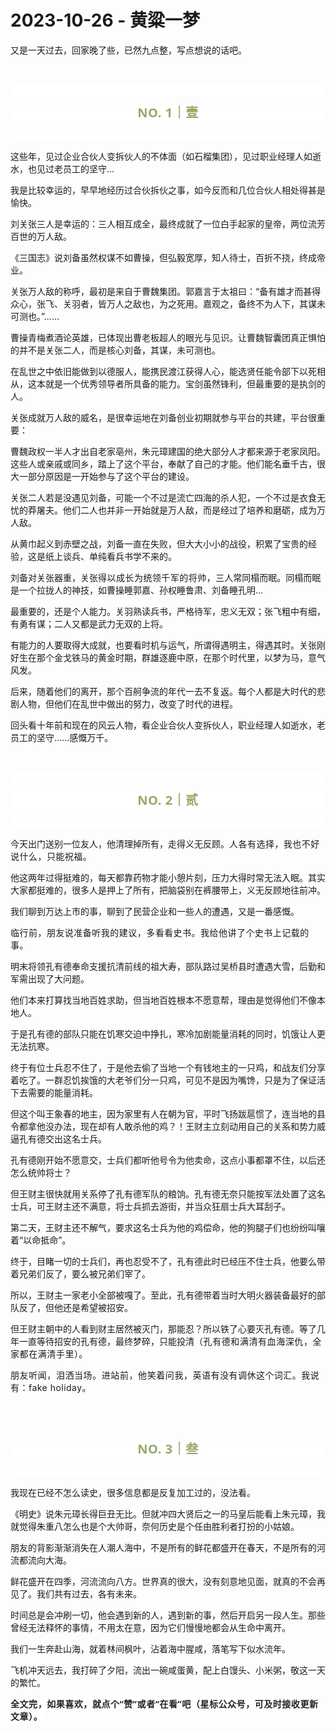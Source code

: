 # 2023-10-26 - 黄粱一梦

<p style="visibility: visible;">又是一天过去，回家晚了些，已然九点整，写点想说的话吧。<br style="visibility: visible;"></p><p style="visibility: visible;"><br style="visibility: visible;"></p><p style="outline: 0px;font-family: system-ui, -apple-system, BlinkMacSystemFont, &quot;Helvetica Neue&quot;, &quot;PingFang SC&quot;, &quot;Hiragino Sans GB&quot;, &quot;Microsoft YaHei UI&quot;, &quot;Microsoft YaHei&quot;, Arial, sans-serif;letter-spacing: 0.544px;text-wrap: wrap;background-color: rgb(255, 255, 255);visibility: visible;"><br style="outline: 0px;visibility: visible;"></p><p style="outline: 0px;letter-spacing: 0.544px;text-wrap: wrap;color: rgb(34, 34, 34);font-family: -apple-system-font, system-ui, &quot;Helvetica Neue&quot;, &quot;PingFang SC&quot;, &quot;Hiragino Sans GB&quot;, &quot;Microsoft YaHei UI&quot;, &quot;Microsoft YaHei&quot;, Arial, sans-serif;background-color: rgb(255, 255, 255);text-align: center;visibility: visible;"><span style="outline: 0px;font-weight: bold;line-height: 25px;color: rgb(149, 169, 103);font-size: 20px;visibility: visible;">NO. 1｜壹</span></p><p style="outline: 0px;letter-spacing: 0.544px;text-wrap: wrap;color: rgb(34, 34, 34);font-family: -apple-system-font, system-ui, &quot;Helvetica Neue&quot;, &quot;PingFang SC&quot;, &quot;Hiragino Sans GB&quot;, &quot;Microsoft YaHei UI&quot;, &quot;Microsoft YaHei&quot;, Arial, sans-serif;background-color: rgb(255, 255, 255);text-align: center;visibility: visible;"><br style="outline: 0px;visibility: visible;"></p><p style="visibility: visible;">这些年，见过企业合伙人变拆伙人的不体面（如石榴集团），见过职业经理人如逝水，也见过老员工的坚守...<br style="visibility: visible;"></p><p style="visibility: visible;">我是比较幸运的，早早地经历过合伙拆伙之事，如今反而和几位合伙人相处得甚是愉快。<br style="visibility: visible;"></p><p style="visibility: visible;">刘关张三人是幸运的：三人相互成全，最终成就了一位白手起家的皇帝，两位流芳百世的万人敌。</p><p style="visibility: visible;">《三国志》说刘备虽然权谋不如曹操，但弘毅宽厚，知人待士，百折不挠，终成帝业。<br style="visibility: visible;"></p><p style="visibility: visible;">关张万人敌的称呼，最初是来自于曹魏集团。郭嘉言于太祖曰：“备有雄才而甚得众心，张飞、关羽者，皆万人之敌也，为之死用。嘉观之，备终不为人下，其谋未可测也。”......<br style="visibility: visible;"></p><p style="visibility: visible;">曹操青梅煮酒论英雄，已体现出曹老板超人的眼光与见识。让曹魏智囊团真正惧怕的并不是关张二人，而是核心刘备，其谋，未可测也。</p><p style="visibility: visible;">在乱世之中依旧能做到以德服人，能携民渡江获得人心，能选贤任能令部下以死相从，这本就是一个优秀领导者所具备的能力。宝剑虽然锋利，但最重要的是执剑的人。<br style="visibility: visible;"></p><p style="visibility: visible;">关张成就万人敌的威名，是很幸运地在刘备创业初期就参与平台的共建，平台很重要：<br style="visibility: visible;"></p><p style="visibility: visible;">曹魏政权一半人才出自老家亳州，朱元璋建国的绝大部分人才都来源于老家凤阳。这些人或亲戚或同乡，踏上了这个平台，奉献了自己的才能。他们能名垂千古，很大一部分原因是一开始参与了这个平台的建设。<br style="visibility: visible;"></p><p style="visibility: visible;">关张二人若是没遇见刘备，可能一个不过是流亡四海的杀人犯，一个不过是衣食无忧的莽屠夫。他们二人也并非一开始就是万人敌，而是经过了培养和磨砺，成为万人敌。<br style="visibility: visible;"></p><p style="visibility: visible;">从黄巾起义到赤壁之战，刘备一直在失败，但大大小小的战役，积累了宝贵的经验，这是纸上谈兵、单纯看兵书学不来的。<br style="visibility: visible;"></p><p>刘备对关张器重，关张<span style="font-size: var(--articleFontsize);letter-spacing: 0.034em;text-wrap: wrap;">得以</span><span style="font-size: var(--articleFontsize);letter-spacing: 0.034em;text-wrap: wrap;">成长为</span><span style="font-size: var(--articleFontsize);letter-spacing: 0.034em;text-wrap: wrap;">统领千军的</span><span style="font-size: var(--articleFontsize);letter-spacing: 0.034em;text-wrap: wrap;">将帅，</span>三人常同榻而眠。同榻而眠是一个拉拢人的神技，如曹操睡郭嘉、孙权睡鲁肃、刘备睡孔明...<span style="font-size: var(--articleFontsize);letter-spacing: 0.034em;"></span></p><p>最重要的，还是个人能力。关羽熟读兵书，严格待军，忠义无双；张飞粗中有细，有勇有谋；二人又都是武力无双的上将。<br></p><p>有能力的人要取得大成就，也要看时机与运气，所谓得遇明主，得遇其时。关张刚好生在那个金戈铁马的黄金时期，群雄逐鹿中原，在那个时代里，以梦为马，意气风发。<br></p><p>后来，随着他们的离开，那个百舸争流的年代一去不复返。每个人都是大时代的悲剧人物，但他们在乱世中做出的努力，改变了时代的进程。</p><p>回头看十年前和现在的风云人物，看企业合伙人变拆伙人，职业经理人如逝水，老员工的坚守......感慨万千。<br></p><p><br></p><p style="outline: 0px;font-family: system-ui, -apple-system, BlinkMacSystemFont, &quot;Helvetica Neue&quot;, &quot;PingFang SC&quot;, &quot;Hiragino Sans GB&quot;, &quot;Microsoft YaHei UI&quot;, &quot;Microsoft YaHei&quot;, Arial, sans-serif;letter-spacing: 0.544px;text-wrap: wrap;background-color: rgb(255, 255, 255);visibility: visible;"><br style="outline: 0px;visibility: visible;"></p><p style="outline: 0px;letter-spacing: 0.544px;text-wrap: wrap;color: rgb(34, 34, 34);font-family: -apple-system-font, system-ui, &quot;Helvetica Neue&quot;, &quot;PingFang SC&quot;, &quot;Hiragino Sans GB&quot;, &quot;Microsoft YaHei UI&quot;, &quot;Microsoft YaHei&quot;, Arial, sans-serif;background-color: rgb(255, 255, 255);text-align: center;visibility: visible;"><span style="outline: 0px;font-weight: bold;line-height: 25px;color: rgb(149, 169, 103);font-size: 20px;visibility: visible;">NO. 2｜贰</span></p><p style="outline: 0px;letter-spacing: 0.544px;text-wrap: wrap;color: rgb(34, 34, 34);font-family: -apple-system-font, system-ui, &quot;Helvetica Neue&quot;, &quot;PingFang SC&quot;, &quot;Hiragino Sans GB&quot;, &quot;Microsoft YaHei UI&quot;, &quot;Microsoft YaHei&quot;, Arial, sans-serif;background-color: rgb(255, 255, 255);text-align: center;visibility: visible;"><br style="outline: 0px;visibility: visible;"></p><p>今天出门送别一位友人，他清理掉所有，走得义无反顾。<span style="font-size: var(--articleFontsize);letter-spacing: 0.034em;">人各有选择，我也不好说什么，只能祝福。</span></p><p>他这两年过得挺难的，每天都靠药物才能小憩片刻，压力大得时常无法入眠。其实大家都挺难的，很多人是押上了所有，把脑袋别在裤腰带上，义无反顾地往前冲。<span style="letter-spacing: 0.578px;font-size: var(--articleFontsize);"></span></p><p>我们聊到万达上市的事，聊到了民营企业和一些人的遭遇，又是一番感慨。</p><p><span style="font-size: var(--articleFontsize);letter-spacing: 0.034em;">临行前，朋友</span><span style="font-size: var(--articleFontsize);letter-spacing: 0.034em;">说</span><span style="font-size: var(--articleFontsize);letter-spacing: 0.034em;">准备听我的建议，多看看史书</span><span style="font-size: var(--articleFontsize);letter-spacing: 0.034em;">。</span><span style="font-size: var(--articleFontsize);letter-spacing: 0.034em;">我给他讲了个史书上记载的事。</span></p><p>明末将领孔有德奉命支援抗清前线的祖大寿，部队路过吴桥县时遭遇大雪，后勤和军需出现了大问题。<br></p><p>他们本来打算找当地百姓求助，但当地百姓根本不愿意帮，理由是觉得他们不像本地人。<br></p><p>于是孔有德的部队只能在饥寒交迫中挣扎，寒冷加剧能量消耗的同时，饥饿让人更无法抗寒。</p><p>终于有位士兵忍不住了，于是他去偷了当地一个有钱地主的一只鸡，和战友们分享着吃了。一群忍饥挨饿的大老爷们分一只鸡，可见不是因为嘴馋，只是为了保证活下去需要的能量消耗。<br></p><p>但这个叫王象春的地主，因为家里有人在朝为官，平时飞扬跋扈惯了，连当地的县令都拿他没办法，现在却有人敢杀他的鸡？！王财主立刻动用自己的关系和势力威逼孔有德交出这名士兵。</p><p>孔有德刚开始不愿意交，士兵们都听他号令为他卖命，这点小事都罩不住，以后还怎么统帅将士？<br></p><p>但王财主很快就用关系停了孔有德军队的粮饷。孔有德无奈只能按军法处置了这名士兵，可王财主还不满意，将士兵抓去游街，并当众狂扇士兵大耳刮子。<br></p><p>第二天，王财主还不解气，要求这名士兵为他的鸡偿命，他的狗腿子们也纷纷叫嚷着“以命抵命”。<br></p><p>终于，目睹一切的士兵们，再也忍受不了，孔有德此时已经压不住士兵，他要么带着兄弟们反了，要么被兄弟们宰了。<br></p><p>所以，王财主一家老小全部被嘎了。至此，孔有德带着当时大明火器装备最好的部队反了，但他还是希望被招安。<br></p><p>但王财主朝中的人看到财主居然被灭门，那能忍？所以铁了心要灭孔有德。等了几年一直等待招安的孔有德，最终梦碎，只能投清<span style="letter-spacing: 0.578px;text-wrap: wrap;">（孔有德和满清有血海深仇，全家都在满清手里）。</span><br></p><p><span style="letter-spacing: 0.578px;text-wrap: wrap;">朋友听闻，泪洒当场。进站前，他笑着问我，</span><span style="font-size: var(--articleFontsize);letter-spacing: 0.034em;">英语有没有调休这个词汇。</span><span style="font-size: var(--articleFontsize);letter-spacing: 0.034em;">我</span><span style="font-size: var(--articleFontsize);letter-spacing: 0.034em;">说</span><span style="font-size: var(--articleFontsize);letter-spacing: 0.034em;">有</span><span style="font-size: var(--articleFontsize);letter-spacing: 0.034em;">：</span><span style="font-size: var(--articleFontsize);letter-spacing: 0.034em;"></span><span style="font-size: var(--articleFontsize);letter-spacing: 0.034em;">fake holiday。</span></p><p><span style="letter-spacing: 0.578px;text-wrap: wrap;"><br></span></p><p><br></p><p style="outline: 0px;letter-spacing: 0.544px;text-wrap: wrap;color: rgb(34, 34, 34);font-family: -apple-system-font, system-ui, &quot;Helvetica Neue&quot;, &quot;PingFang SC&quot;, &quot;Hiragino Sans GB&quot;, &quot;Microsoft YaHei UI&quot;, &quot;Microsoft YaHei&quot;, Arial, sans-serif;background-color: rgb(255, 255, 255);text-align: center;visibility: visible;"><span style="outline: 0px;font-weight: bold;line-height: 25px;color: rgb(149, 169, 103);font-size: 20px;visibility: visible;">NO. 3｜叁</span></p><p style="outline: 0px;letter-spacing: 0.544px;text-wrap: wrap;color: rgb(34, 34, 34);font-family: -apple-system-font, system-ui, &quot;Helvetica Neue&quot;, &quot;PingFang SC&quot;, &quot;Hiragino Sans GB&quot;, &quot;Microsoft YaHei UI&quot;, &quot;Microsoft YaHei&quot;, Arial, sans-serif;background-color: rgb(255, 255, 255);text-align: center;visibility: visible;"><br style="outline: 0px;visibility: visible;"></p><p>我现在已经不怎么读史，很多信息都是反复加工过的，没法看。</p><p>《明史》说朱元璋长得巨丑无比。但就冲四大贤后之一的马皇后能看上朱元璋，我就觉得朱重八怎么也是个大帅哥，奈何历史是个任由胜利者打扮的小姑娘。</p><p>朋友的背影渐渐消失在人潮人海中，不是所有的鲜花都盛开在春天，不是所有的河流都流向大海。</p><p>鲜花盛开在四季，河流流向八方。世界真的很大，没有刻意地见面，就真的不会再见了。我们共有过去，各有未来。</p><p>时间总是会冲刷一切，他会遇到新的人，遇到新的事，然后开启另一段人生。那些曾经无法释怀的事情，不用太在意，因为它们慢慢地都会从生命中离开。</p><p>我们一生奔赴山海，就着林间枫叶，沾着海中腥咸，落笔写下似水流年。<br></p><p>飞机冲天远去，我打碎了夕阳，流出一碗咸蛋黄，配上白馒头、小米粥，敬这一天的繁忙。</p><p style="margin-bottom: 0px;"><strong style="outline: 0px;font-family: system-ui, -apple-system, BlinkMacSystemFont, &quot;Helvetica Neue&quot;, &quot;PingFang SC&quot;, &quot;Hiragino Sans GB&quot;, &quot;Microsoft YaHei UI&quot;, &quot;Microsoft YaHei&quot;, Arial, sans-serif;letter-spacing: 0.544px;text-wrap: wrap;background-color: rgb(255, 255, 255);color: rgb(34, 34, 34);font-size: 16px;"><span style="outline: 0px;font-size: 14px;">全文完，如果喜欢，就点个“赞”或者“在看”吧（星标公众号，可及时接收更新文章）。</span></strong></p><p style="display: none;"><mp-style-type data-value="3"></mp-style-type></p>